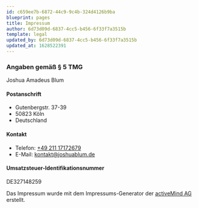 ```yaml
---
id: c659ee7b-6872-44c9-9c4b-324d4126b9ba
blueprint: pages
title: Impressum
author: 6d73d09d-6837-4cc5-b456-6f33f7a3515b
template: legal
updated_by: 6d73d09d-6837-4cc5-b456-6f33f7a3515b
updated_at: 1628522391
---
```

### Angaben gemäß § 5 TMG

Joshua Amadeus Blum

#### Postanschrift
- Gutenbergstr. 37-39
- 50823 Köln
- Deutschland

#### Kontakt
- Telefon: [+49 211 17172679](tel:+4921117172679)
- E-Mail: [kontakt@joshuablum.de](mailto:kontakt@joshuablum.de)

#### Umsatzsteuer-Identifikationsnummer
DE327148259

Das Impressum wurde mit dem Impressums-Generator der [activeMind AG](https://www.activemind.de/) erstellt.